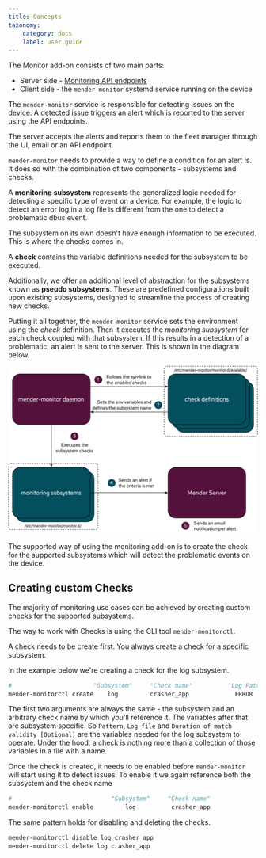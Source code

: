 ```yaml
---
title: Concepts
taxonomy:
    category: docs
    label: user guide
---
```


The Monitor add-on consists of two main parts:

- Server side - [Monitoring API endpoints](https://docs.mender.io/api/#devices-api-device-monitor)
- Client side - the `mender-monitor` systemd service running on the device


The `mender-monitor` service is responsible for detecting issues on the device.
A detected issue triggers an alert which is reported to the server using the API endpoints.

The server accepts the alerts and reports them to the fleet manager through the UI, email or an API endpoint.


`mender-monitor` needs to provide a way to define a condition for an alert is.
It does so with the combination of two components - subsystems and checks.  

A **monitoring subsystem** represents the generalized logic needed for detecting a specific type of event on a device.
For example, the logic to detect an error log in a log file is different from the one to detect a problematic dbus event.

The subsystem on its own doesn't have enough information to be executed.
This is where the checks comes in.

A **check** contains the variable definitions needed for the subsystem to be executed. 

Additionally, we offer an additional level of abstraction for the subsystems known as **pseudo subsystems**. These are predefined configurations built upon existing subsystems, designed to streamline the process of creating new checks.

Putting it all together, the `mender-monitor` service sets the environment using the _check_ definition.
Then it executes the _monitoring subsystem_ for each check coupled with that subsystem.
If this results in a detection of a problematic, an alert is sent to the server.
This is shown in the diagram below.

![Monitor simplified flow](simple-monitor-flow.png)

The supported way of using the monitoring add-on is to create the check for the supported subsystems which will detect the problematic events on the device.


## Creating custom Checks

The majority of monitoring use cases can be achieved by creating custom checks for the supported subsystems.

The way to work with Checks is using the CLI tool `mender-monitorctl`.

A check needs to be create first. 
You always create a check for a specific subsystem.

In the example below we're creating a check for the log subsystem.

```bash
#                       "Subsystem"     "Check name"          "Log Pattern"      "Log file"             "Duration of match validity [Optional]"
mender-monitorctl create    log         crasher_app             ERROR          /root/crasher.log                        5
```

The first two arguments are always the same - the subsystem and an arbitrary check name by which you'll reference it.
The variables after that are subsystem specific.
So `Pattern`, `Log file` and `Duration of match validity [Optional]` are the variables needed for the log subsystem to operate.
Under the hood, a check is nothing more than a collection of those variables in a file with a name.



Once the check is created, it needs to be enabled before `mender-monitor` will start using it to detect issues.
To enable it we again reference both the subsystem and the check name

```bash
#                            "Subsystem"     "Check name" 
mender-monitorctl enable         log          crasher_app
```


The same pattern holds for disabling and deleting the checks.


```bash
mender-monitorctl disable log crasher_app
mender-monitorctl delete log crasher_app
```
